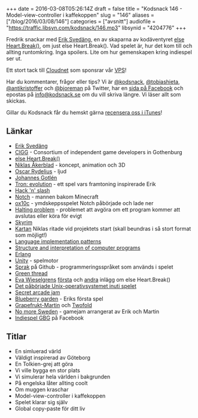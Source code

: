 +++
date = 2016-03-08T05:26:14Z
draft = false
title = "Kodsnack 146 - Model-view-controller i kaffekoppen"
slug = "146"
aliases = ["/blog/2016/03/08/146"]
categories = ["avsnitt"]
audiofile = "https://traffic.libsyn.com/kodsnack/146.mp3"
libsynid = "4204776"
+++

Fredrik snackar med [Erik Svedäng](http://eriksvedang.com/), en av skaparna av kodäventyret [else Heart.Break()](http://elseheartbreak.com/), om just else Heart.Break(). Vad spelet är, hur det kom till och allting runtomkring. Inga spoilers. Lite om hur gemenskapen kring indiespel ser ut.

Ett stort tack till [Cloudnet](http://www.cloudnet.se) som sponsrar vår [VPS](http://en.wikipedia.org/wiki/Virtual_private_server)!

Har du kommentarer, frågor eller tips? Vi är [@kodsnack](https://www.twitter.com/kodsnack), [@tobiashieta](https://www.twitter.com/tobiashieta), [@antikristoffer](https://www.twitter.com/antikristoffer) och [@bjoreman](https://www.twitter.com/bjoreman) på Twitter, har en [sida på Facebook](https://www.facebook.com/kodsnack) och epostas på [info@kodsnack.se](mailto:info@kodsnack.se) om du vill skriva längre. Vi läser allt som skickas.

Gillar du Kodsnack får du hemskt gärna [recensera oss i iTunes](http://itunes.apple.com/se/podcast/kodsnack/id561631498?l=en)!

## Länkar ##
* [ Erik Svedäng](http://eriksvedang.com/)
* [CIGG](http://cigg.org/) - Consortium of independent game developers in Gothenburg
* [else Heart.Break()](http://elseheartbreak.com/)
* [Niklas Åkerblad](http://elhuervo.tumblr.com/) - koncept, animation och 3D
* [Oscar Rydelius](https://twitter.com/soundproof_) - ljud
* [Johannes Gotlén](https://twitter.com/johannesgotlen)
* [Tron: evolution](https://en.wikipedia.org/wiki/Tron:_Evolution) - ett spel vars framtoning inspirerade Erik
* [Hack 'n' slash](https://en.wikipedia.org/wiki/Hack_%27n%27_Slash)
* [Notch](https://en.wikipedia.org/wiki/Markus_Persson) - mannen bakom Minecraft
* [ox10c](https://en.wikipedia.org/wiki/0x10c) - ymdskeppsspelet Notch påbörjade och lade ner
* [Halting problem](https://en.wikipedia.org/wiki/Halting_problem) - problemet att avgöra om ett program kommer att avslutas eller köra för evigt
* [Skyrim](https://en.wikipedia.org/wiki/The_Elder_Scrolls_V:_Skyrim)
* [Kartan](/img/EHBWorldMap.jpg) Niklas ritade vid projektets start (skall beundras i så stort format som möjligt!)
* [Language implementation patterns](https://pragprog.com/book/tpdsl/language-implementation-patterns)
* [Structure and interpretation of computer programs](https://en.wikipedia.org/wiki/Structure_and_Interpretation_of_Computer_Programs)
* [Erlang](https://en.wikipedia.org/wiki/Erlang_%28programming_language%29)
* [Unity](https://en.wikipedia.org/wiki/Unity_%28game_engine%29) - spelmotor
* [Sprak](https://github.com/eriksvedang/Sprak) på Github - programmeringsspråket som används i spelet
* [Green thread](https://en.wikipedia.org/wiki/Green_threads)
* [Eva Wieselgrens](http://wieselgren.se/) [första](http://wieselgren.se/blog/2015/09/23/stannar-nog-i-dorisburg-ett-tag/) och [andra](http://wieselgren.se/blog/2015/10/26/spelet-dar-du-blir-en-hacker/) inlägg om else Heart.Break()
* [Det påbörjade Unix-operativsystemet inuti spelet](https://github.com/trevortomesh/sprakos)
* [Secret arcade jam](http://eriksvedang.com/2015/03/23/secret-arcade-jam-entries/)
* [Blueberry garden](http://eriksvedang.com/blueberrygarden/) - Eriks första spel
* [Grapefrukt-Martin](https://www.twitter.com/grapefrukt) och [Twofold](http://www.twofoldinc.com)
* [No more Sweden](http://nomoresweden.com/about/) - gamejam arrangerat av Erik och Martin
* [Indiespel GBG](https://www.facebook.com/groups/242373545813554/) på Facebook

## Titlar ##
* En simluerad värld
* Väldigt inspirerad av Göteborg
* En Tolkien-grej att göra
* Vi ville bygga en stor plats
* Vi simulerar hela världen i bakgrunden
* På engelska låter allting coolt
* Om muggen kraschar
* Model-view-controller i kaffekoppen
* Spelet klarar sig själv
* Global copy-paste för ditt liv